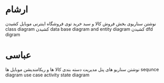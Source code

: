 ارشام  
====================
نوشتن سناریوی بخش فروش کالا و سبد خرید  توی فروشگاه اینترنی موبایل
کشیدن class diagram
کشیدن data base diagram and entity diagram
کشیدن dfd digram


عباسی
======================================
نوشتن سناریو های پنل مدیریت دسته بندی کالا ها و ریکامندیشن موبایل ها
sequnce diagram
use case
activity
state diagram



